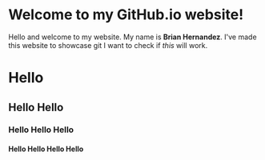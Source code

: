 # Welcome to my GitHub.io website!

Hello and welcome to my website. My name is **Brian Hernandez**. 
I've made this website to showcase 
git 
I want to check if *this* will work.


# Hello
## Hello Hello
### Hello Hello Hello
#### Hello Hello Hello Hello